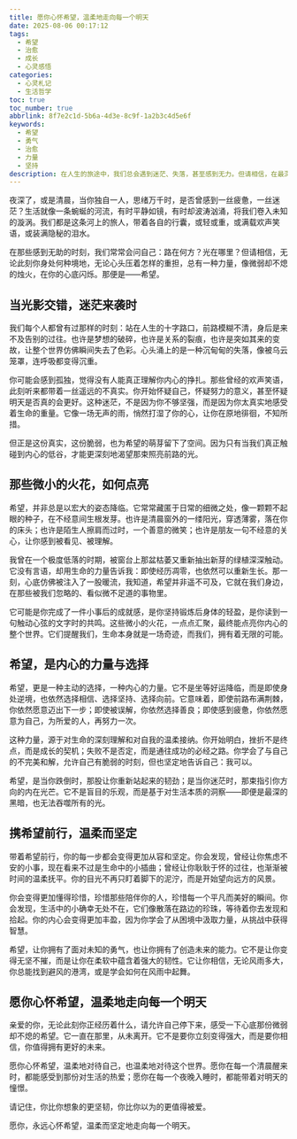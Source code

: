 ```yaml
---
title: 愿你心怀希望，温柔地走向每一个明天
date: 2025-08-06 00:17:12
tags:
  - 希望
  - 治愈
  - 成长
  - 心灵感悟
categories:
  - 心灵札记
  - 生活哲学
toc: true
toc_number: true
abbrlink: 8f7e2c1d-5b6a-4d3e-8c9f-1a2b3c4d5e6f
keywords:
  - 希望
  - 勇气
  - 治愈
  - 力量
  - 坚持
description: 在人生的旅途中，我们总会遇到迷茫、失落，甚至感到无力。但请相信，在最深的低谷里，总有一束光在等待被发现。这束光，就是希望。它不是虚无缥缈的幻想，而是我们内心深处最坚韧的力量，是即使身处黑暗，也依然选择相信明天的勇气。今天，让我们一起走进希望的世界，感受它如何温柔地抚慰我们，又如何坚定地指引我们前行。
---
```


夜深了，或是清晨，当你独自一人，思绪万千时，是否曾感到一丝疲惫，一丝迷茫？生活就像一条蜿蜒的河流，有时平静如镜，有时却波涛汹涌，将我们卷入未知的漩涡。我们都是这条河上的旅人，带着各自的行囊，或轻或重，或满载欢声笑语，或装满隐秘的泪水。

在那些感到无助的时刻，我们常常会问自己：路在何方？光在哪里？但请相信，无论此刻你身处何种境地，无论心头压着怎样的重担，总有一种力量，像微弱却不熄的烛火，在你的心底闪烁。那便是——希望。

## 当光影交错，迷茫来袭时

我们每个人都曾有过那样的时刻：站在人生的十字路口，前路模糊不清，身后是来不及告别的过往。也许是梦想的破碎，也许是关系的裂痕，也许是突如其来的变故，让整个世界仿佛瞬间失去了色彩。心头涌上的是一种沉甸甸的失落，像被乌云笼罩，连呼吸都变得沉重。

你可能会感到孤独，觉得没有人能真正理解你内心的挣扎。那些曾经的欢声笑语，此刻听来都带着一丝遥远的不真实。你开始怀疑自己，怀疑努力的意义，甚至怀疑明天是否真的会更好。这种迷茫，不是因为你不够坚强，而是因为你太真实地感受着生命的重量。它像一场无声的雨，悄然打湿了你的心，让你在原地徘徊，不知所措。

但正是这份真实，这份脆弱，也为希望的萌芽留下了空间。因为只有当我们真正触碰到内心的低谷，才能更深刻地渴望那束照亮前路的光。

## 那些微小的火花，如何点亮

希望，并非总是以宏大的姿态降临。它常常藏匿于日常的细微之处，像一颗颗不起眼的种子，在不经意间生根发芽。也许是清晨窗外的一缕阳光，穿透薄雾，落在你的床头；也许是陌生人擦肩而过时，一个善意的微笑；也许是朋友一句不经意的关心，让你感到被看见、被理解。

我曾在一个极度低落的时期，被窗台上那盆枯萎又重新抽出新芽的绿植深深触动。它没有言语，却用生命的力量告诉我：即使经历凋零，也依然可以重新生长。那一刻，心底仿佛被注入了一股暖流，我知道，希望并非遥不可及，它就在我们身边，在那些被我们忽略的、看似微不足道的事物里。

它可能是你完成了一件小事后的成就感，是你坚持锻炼后身体的轻盈，是你读到一句触动心弦的文字时的共鸣。这些微小的火花，一点点汇聚，最终能点亮你内心的整个世界。它们提醒我们，生命本身就是一场奇迹，而我们，拥有着无限的可能。

## 希望，是内心的力量与选择

希望，更是一种主动的选择，一种内心的力量。它不是坐等好运降临，而是即使身处逆境，也依然选择相信、选择坚持、选择向前。它意味着，即使前路布满荆棘，你依然愿意迈出下一步；即使被误解，你依然选择善良；即使感到疲惫，你依然愿意为自己，为所爱的人，再努力一次。

这种力量，源于对生命的深刻理解和对自我的温柔接纳。你开始明白，挫折不是终点，而是成长的契机；失败不是否定，而是通往成功的必经之路。你学会了与自己的不完美和解，允许自己有脆弱的时刻，但也坚定地告诉自己：我可以。

希望，是当你跌倒时，那股让你重新站起来的韧劲；是当你迷茫时，那束指引你方向的内在光芒。它不是盲目的乐观，而是基于对生活本质的洞察——即便是最深的黑暗，也无法吞噬所有的光。

## 携希望前行，温柔而坚定

带着希望前行，你的每一步都会变得更加从容和坚定。你会发现，曾经让你焦虑不安的小事，现在看来不过是生命中的小插曲；曾经让你耿耿于怀的过往，也渐渐被时间的温柔抚平。你的目光不再只盯着脚下的泥泞，而是开始望向远方的风景。

你会变得更加懂得珍惜，珍惜那些陪伴你的人，珍惜每一个平凡而美好的瞬间。你会发现，生活中的小确幸无处不在，它们像散落在路边的珍珠，等待着你去发现和拾起。你的内心会变得更加丰盈，因为你学会了从困境中汲取力量，从挑战中获得智慧。

希望，让你拥有了面对未知的勇气，也让你拥有了创造未来的能力。它不是让你变得无坚不摧，而是让你在柔软中蕴含着强大的韧性。它让你相信，无论风雨多大，你总能找到避风的港湾，或是学会如何在风雨中起舞。

## 愿你心怀希望，温柔地走向每一个明天

亲爱的你，无论此刻你正经历着什么，请允许自己停下来，感受一下心底那份微弱却不熄的希望。它一直在那里，从未离开。它不是要你立刻变得强大，而是要你相信，你值得拥有更好的未来。

愿你心怀希望，温柔地对待自己，也温柔地对待这个世界。愿你在每一个清晨醒来时，都能感受到那份对生活的热爱；愿你在每一个夜晚入睡时，都能带着对明天的憧憬。

请记住，你比你想象的更坚韧，你比你以为的更值得被爱。

愿你，永远心怀希望，温柔而坚定地走向每一个明天。